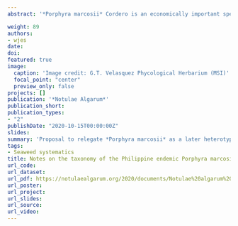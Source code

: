```yaml
---
abstract: '*Porphyra marcosii* Cordero is an economically important species considered to be endemic to the northern Philippines. This foliose, monostromatic species with microscopic teeth was first described based on a sample from Dirique Bay, Burgos, Ilocos Norte, in north-western Luzon (Cordero 1976, 15: figs A-H, pl. 1). Together with other foliose Bangiales, *Porphyra marcosii* is locally known as “gamet” and collected from the wild, dried as sheets called “pedazo”, and sold in local markets for consumption as food (Trono & Ganzon-Fortes 1988, Prud’homme van Reine 2001, Cordero 2008). Ogawa (2001) noted the overlap in the morphological characters of *Porphyra marcosii* with the earlier described *Porphyra vietnamensis* Tak.Tanaka & P.H.Hô (Tanaka & Hô 1962), now known as *Phycocalidia vietnamensis* (Tak.Tanaka & P.H.Hô) Santiañez & M.J.Wynne (Santiañez & Wynne 2020). Ogawa (2001) alluded that the two species are conspecific. Prud’homme van Reine (2001) also considered *Porphyra marcosii* as heterotypic synonym of Porphyra vietnamensis. However, Porphyra marcosii is still regarded as distinct by some authors (e.g., Cordero 2008, Monotilla & Notoya 2010, Dumilag & al. 2017, Dumilag & Monotilla 2018).'

weight: 89
authors:
- wjes
date: 
doi: 
featured: true
image:
  caption: 'Image credit: G.T. Velasquez Phycological Herbarium (MSI)'
  focal_point: "center"
  preview_only: false
projects: []
publication: '*Notulae Algarum*'
publication_short: 
publication_types:
- "2"
publishDate: "2020-10-15T00:00:00Z"
slides: 
summary: 'Proposal to relegate *Porphyra marcosii* as a later heterotypic synonym of *Phycocalidia vietnamensis* based on morphology, growth and development in culture, and ecology.'
tags:
- Seaweed systematics
title: Notes on the taxonomy of the Philippine endemic Porphyra marcosii Cordero (Bangiaceae, Rhodophyta) 
url_code:
url_dataset: 
url_pdf: https://notulaealgarum.org/2020/documents/Notulae%20algarum%20No.%20163.pdf
url_poster:
url_project: 
url_slides: 
url_source: 
url_video: 
---
```




